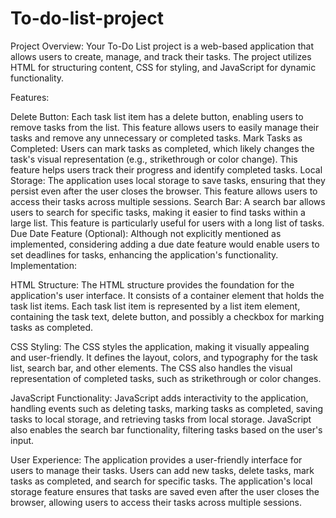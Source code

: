 # To-do-list-project

Project Overview: Your To-Do List project is a web-based application that allows users to create, manage, and track their tasks. The project utilizes HTML for structuring content, CSS for styling, and JavaScript for dynamic functionality.

Features:

Delete Button: Each task list item has a delete button, enabling users to remove tasks from the list. This feature allows users to easily manage their tasks and remove any unnecessary or completed tasks.
Mark Tasks as Completed: Users can mark tasks as completed, which likely changes the task's visual representation (e.g., strikethrough or color change). This feature helps users track their progress and identify completed tasks.
Local Storage: The application uses local storage to save tasks, ensuring that they persist even after the user closes the browser. This feature allows users to access their tasks across multiple sessions.
Search Bar: A search bar allows users to search for specific tasks, making it easier to find tasks within a large list. This feature is particularly useful for users with a long list of tasks.
Due Date Feature (Optional): Although not explicitly mentioned as implemented, considering adding a due date feature would enable users to set deadlines for tasks, enhancing the application's functionality.
Implementation:

HTML Structure: The HTML structure provides the foundation for the application's user interface. It consists of a container element that holds the task list items. Each task list item is represented by a list item element, containing the task text, delete button, and possibly a checkbox for marking tasks as completed.

CSS Styling: The CSS styles the application, making it visually appealing and user-friendly. It defines the layout, colors, and typography for the task list, search bar, and other elements. The CSS also handles the visual representation of completed tasks, such as strikethrough or color changes.

JavaScript Functionality: JavaScript adds interactivity to the application, handling events such as deleting tasks, marking tasks as completed, saving tasks to local storage, and retrieving tasks from local storage. JavaScript also enables the search bar functionality, filtering tasks based on the user's input.

User Experience: The application provides a user-friendly interface for users to manage their tasks. Users can add new tasks, delete tasks, mark tasks as completed, and search for specific tasks. The application's local storage feature ensures that tasks are saved even after the user closes the browser, allowing users to access their tasks across multiple sessions.
